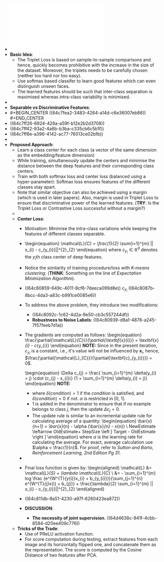 - ![WenECCV16.pdf](../assets/WenECCV16_1690827634972_0.pdf)
- **Basic Idea**:
	- The Triplet Loss is based on sample-to-sample comparisons and hence, quickly becomes prohibitive with the increase in the size of the dataset. Moreover, the triplets needs to be carefully chosen (neither too hard nor too easy).
	- Use softmax based classifer to learn good features which can even distinguish unseen faces.
	- The learned features should be such that inter-class separation is maximised whereas intra-class variability is minimised.
-
- **Separable vs Discriminative Features**:
- #+BEGIN_CENTER
  ((64c7fea2-3483-4264-a14d-c6e36007eb86))
  #+END_CENTER
- ((64c7ff26-6924-426a-a59f-b12e2b2d3708))
- ((64c7ff42-93a2-4a6b-b3ba-c335cb6c5b1f))
- ((64c7ff8e-a396-4142-ac77-76013ce02bfb))
-
- **Proposed Approach**:
	- Learn a class center for each class (a vector of the same dimension as the embedding/feature dimension)
	- While training, simultaneously update the centers and minimise the distance between the deep features and their corresponding class centers.
	- Train with both softmax loss and center loss (balanced using a hyper-parameter): Softmax loss ensures features of the different classes stay apart.
	- Note that similar objective can also be achieved using a margin (which is used in later papers). Also, margin is used in Triplet Loss to ensure that discriminative power of the learned features. (**TRY**: Is the Triplet Loss or Contrastive Loss successful without a margin?)
	-
	- **Center Loss**:
		- Motivation: Minimise the intra-class variations while keeping the features of different classes separable.
		- \begin{equation}
		  \mathcal{L}_{C} = \frac{1}{2} \sum_{i=1}^{m} || x_{i} - c_{y_{i}}||^{2}_{2}
		  \end{equation}
		  where $c_{y_{i}} \in \mathbb{R}^d$ denotes the $y_{i}$th class center of deep features.
		- Notice the similarity of training procedure/loss with *K-means clustering*. (**THINK**: Something on the line of *Expectation Minimization Algorithm*).
		- ((64c80859-649c-4011-8cf6-7deeca099d8e)) $c_{y_{i}}$ ((64c8087b-8bcc-4da3-a83c-b991ce0085e6))
		- To address the above problem, they introduce two modifications:
			- ((64c8092c-1c62-4d2a-9e50-cb3c557244df))
			- **Robustness to Noise Labels**: ((64c80939-d8a1-4878-a245-7f57feeb7d1a))
		- The gradients are computed as follows:
		  \begin{equation}
		  \frac{\partial{\mathcal{L}_{C}}}{\partial{\textbf{x}_{i}}} = \textbf{x}_{i} - c_{y_{i}}
		  \end{equation}
		  **NOTE:** Since in the present iteration, $c_{y_{i}}$ is a constant, i.e., it's value will not be influenced by $\textbf{x}_{i}$, hence, $\frac{\partial{\mathcal{L}_{C}}}{\partial{\textbf{c}_{y_{i}}}} = 0$.
		  
		  \begin{equation}
		  \Delta c_{j} = \frac{ \sum_{i=1}^{m} \delta(y_{i} = j) \cdot (c_{j} - x_{i})} {1 + \sum_{i=1}^{m} \delta(y_{i} = j)} 
		  \end{equation}
		  **NOTE:** 
		  * where $\delta(condition)=1$ if the $condition$ is satisfied, and $\delta(condition)=0$ if not. $\alpha$ is restricted in [0, 1].
		  * 1 is added in the denominator to ensure that if no example belongs to class $j$, then the update $\Delta c_{j} = 0$.
		  * The update rule is similar to an incremental update rule for calculating average of a quantity:
		  \begin{equation}
		  \bar{x}_{n+1} = \bar{x}_{n} - \alpha (\bar{x}_{n} - x_{n}) \\
		  NewEstimate \leftarrow OldEstimate+ StepSize \left [ Target - OldEstimate \right ]
		  \end{equation}
		  where $\alpha$ is the learning rate for calculating the average. For exact, average calculation use $\alpha = \frac{1}{n}$. For proof, refer to *Sutton and Barto, Reinforcement Learning, 2nd Edition Pg 31*.
		-
		- Final loss function is given by:
		  \begin{aligned}
		  \mathcal{L} &= \mathcal{L}_{S} + \lambda \mathcal{L}_{C} \\
		   &= - \sum_{i=1}^{m} log \frac {e^{W^{T}_{y_{i}}x_{i} + b_{y_{i}}}}{\sum_{j=1}^{n} e^{W^{T}_{j}x_{i} + b_{j}}} + \frac{\lambda}{2} \sum_{i=1}^{m} || x_{i} - c_{y_{i}}||^{2}_{2}
		  \end{aligned}
		- ((64c811db-8a51-4230-a97f-6260423ea872))
		- **DISCUSSION**:
			- **The necessity of joint supervision.** ((64d4638c-941f-4cbb-8584-d20ee409c776))
	- **Tricks of the Trade**:
		- Use of PReLU activation function.
		- For score computation during testing, extract features from each image and its horizontally flipped one, and concatenate them as the representation. The score is computed by the Cosine Distance of two features after PCA.